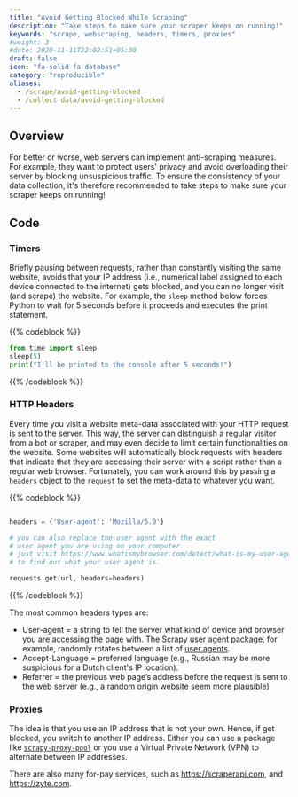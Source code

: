 ```yaml
---
title: "Avoid Getting Blocked While Scraping"
description: "Take steps to make sure your scraper keeps on running!"
keywords: "scrape, webscraping, headers, timers, proxies"
#weight: 3
#date: 2020-11-11T22:02:51+05:30
draft: false
icon: "fa-solid fa-database"
category: "reproducible"
aliases:
  - /scrape/avoid-getting-blocked
  - /collect-data/avoid-getting-blocked
---
```


## Overview
For better or worse, web servers can implement anti-scraping measures. For example, they want to protect users' privacy and avoid overloading their server by blocking unsuspicious traffic. To ensure the consistency of your data collection, it's therefore recommended to take steps to make sure your scraper keeps on running!

## Code

### Timers
Briefly pausing between requests, rather than constantly visiting the same website, avoids that your IP address (i.e., numerical label assigned to each device connected to the internet) gets blocked, and you can no longer visit (and scrape) the website. For example, the `sleep` method below forces Python to wait for 5 seconds before it proceeds and executes the print statement.

{{% codeblock %}}
```Python
from time import sleep
sleep(5)
print("I'll be printed to the console after 5 seconds!")
```
{{% /codeblock %}}


### HTTP Headers
Every time you visit a website meta-data associated with your HTTP request is sent to the server. This way, the server can distinguish a regular visitor from a bot or scraper, and may even decide to limit certain functionalities on the website. Some websites will automatically block requests with headers that indicate that they are accessing their server with a script rather than a regular web browser. Fortunately, you can work around this by passing a `headers` object to the `request` to set the meta-data to whatever you want.

{{% codeblock %}}
```Python

headers = {'User-agent': 'Mozilla/5.0'}

# you can also replace the user agent with the exact
# user agent you are using on your computer.
# just visit https://www.whatismybrowser.com/detect/what-is-my-user-agent/
# to find out what your user agent is.

requests.get(url, headers=headers)
```
{{% /codeblock %}}

The most common headers types are:
* User-agent =  a string to tell the server what kind of device and browser you are accessing the page with. The Scrapy user agent [package](https://pypi.org/project/scrapy-user-agents/), for example, randomly rotates between a list of [user agents](https://developers.whatismybrowser.com/useragents/explore/software_name/googlebot/).
* Accept-Language = preferred language (e.g., Russian may be more suspicious for a Dutch client's IP location).
* Referrer = the previous web page’s address before the request is sent to the web server (e.g., a random origin website seem more plausible)


### Proxies
The idea is that you use an IP address that is not your own. Hence, if get blocked, you switch to another IP address. Either you can use a package like [`scrapy-proxy-pool`](https://github.com/rejoiceinhope/scrapy-proxy-pool) or you use a Virtual Private Network (VPN) to alternate between IP addresses.

There are also many for-pay services, such as https://scraperapi.com, and https://zyte.com.
